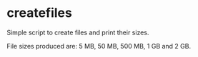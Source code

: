 # createfiles
Simple script to create files and print their sizes.

File sizes produced are: 5 MB, 50 MB, 500 MB, 1 GB and 2 GB.
